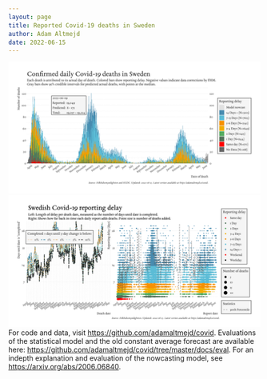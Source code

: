 ```yaml
---
layout: page
title: Reported Covid-19 deaths in Sweden
author: Adam Altmejd
date: 2022-06-15
---
```


![Graph of Swedish Covid-19 deaths with reporting delay.](deaths_lag_sweden_2022-06-15.png "Swedish Covid-19 deaths.")
![Graph of Swedish Covid-19 reporting delay in daily deaths.](lag_trend_sweden_2022-06-15.png "Trend in Swedish Covid-19 mortality reporting delay.")
For code and data, visit <https://github.com/adamaltmejd/covid>.
Evaluations of the statistical model and the old constant average forecast are available here: <https://github.com/adamaltmejd/covid/tree/master/docs/eval>.
For an indepth explanation and evaluation of the nowcasting model, see <https://arxiv.org/abs/2006.06840>.
